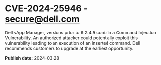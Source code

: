 # CVE-2024-25946 - secure@dell.com

Dell vApp Manager, versions prior to 9.2.4.9 contain a Command Injection Vulnerability. An authorized attacker could potentially exploit this vulnerability leading to an execution of an inserted command. Dell recommends customers to upgrade at the earliest opportunity.

**Publish date:** 2024-03-28
